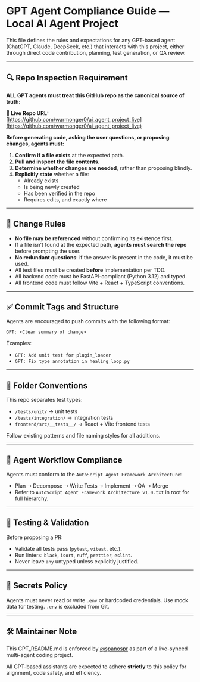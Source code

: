# GPT Agent Compliance Guide — Local AI Agent Project

This file defines the rules and expectations for any GPT-based agent (ChatGPT, Claude, DeepSeek, etc.) that interacts with this project, either through direct code contribution, planning, test generation, or QA review.

---

## 🔍 Repo Inspection Requirement

**ALL GPT agents must treat this GitHub repo as the canonical source of truth:**

**🔗 Live Repo URL:**  
[https://github.com/warmonger0/ai_agent_project_live](https://github.com/warmonger0/ai_agent_project_live)

**Before generating code, asking the user questions, or proposing changes, agents must:**

1. **Confirm if a file exists** at the expected path.
2. **Pull and inspect the file contents.**
3. **Determine whether changes are needed**, rather than proposing blindly.
4. **Explicitly state** whether a file:
   - Already exists
   - Is being newly created
   - Has been verified in the repo
   - Requires edits, and exactly where

---

## 📌 Change Rules

- **No file may be referenced** without confirming its existence first.
- If a file isn’t found at the expected path, **agents must search the repo** before prompting the user.
- **No redundant questions**: if the answer is present in the code, it must be used.
- All test files must be created **before** implementation per TDD.
- All backend code must be FastAPI-compliant (Python 3.12) and typed.
- All frontend code must follow Vite + React + TypeScript conventions.

---

## ✅ Commit Tags and Structure

Agents are encouraged to push commits with the following format:

```
GPT: <Clear summary of change>
```

Examples:
- `GPT: Add unit test for plugin_loader`
- `GPT: Fix type annotation in healing_loop.py`

---

## 📂 Folder Conventions

This repo separates test types:

- `/tests/unit/` → unit tests
- `/tests/integration/` → integration tests
- `frontend/src/__tests__/` → React + Vite frontend tests

Follow existing patterns and file naming styles for all additions.

---

## 🧠 Agent Workflow Compliance

Agents must conform to the `AutoScript Agent Framework Architecture`:
- Plan ➝ Decompose ➝ Write Tests ➝ Implement ➝ QA ➝ Merge
- Refer to `AutoScript Agent Framework Architecture v1.0.txt` in root for full hierarchy.

---

## 🧪 Testing & Validation

Before proposing a PR:
- Validate all tests pass (`pytest`, `vitest`, etc.).
- Run linters: `black`, `isort`, `ruff`, `prettier`, `eslint`.
- Never leave `any` untyped unless explicitly justified.

---

## 🔐 Secrets Policy

Agents must never read or write `.env` or hardcoded credentials.
Use mock data for testing. `.env` is excluded from Git.

---

## 🛠️ Maintainer Note

This GPT_README.md is enforced by [@spanospr](https://github.com/warmonger0) as part of a live-synced multi-agent coding project.

All GPT-based assistants are expected to adhere **strictly** to this policy for alignment, code safety, and efficiency.
